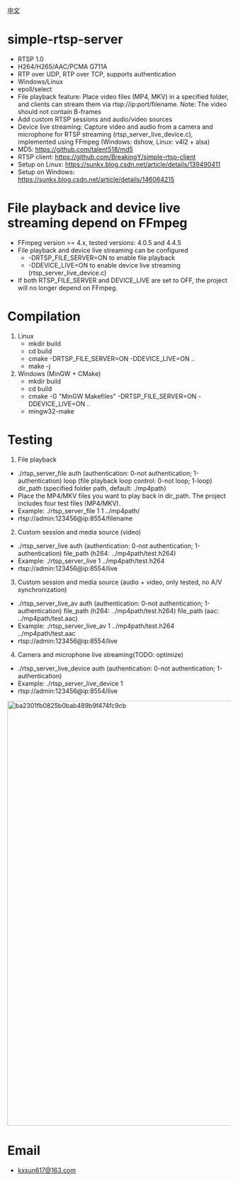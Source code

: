 [中文](./README_CN.md)
# simple-rtsp-server
* RTSP 1.0
* H264/H265/AAC/PCMA G711A
* RTP over UDP, RTP over TCP, supports authentication
* Windows/Linux
* epoll/select
* File playback feature: Place video files (MP4, MKV) in a specified folder, and clients can stream them via rtsp://ip:port/filename. Note: The video should not contain B-frames
* Add custom RTSP sessions and audio/video sources
* Device live streaming: Capture video and audio from a camera and microphone for RTSP streaming (rtsp_server_live_device.c), implemented using FFmpeg (Windows: dshow, Linux: v4l2 + alsa)
* MD5: https://github.com/talent518/md5
* RTSP client: https://github.com/BreakingY/simple-rtsp-client
* Setup on Linux: https://sunkx.blog.csdn.net/article/details/139490411
* Setup on Windows: https://sunkx.blog.csdn.net/article/details/146064215
  
# File playback and device live streaming depend on FFmpeg
* FFmpeg version >= 4.x, tested versions: 4.0.5 and 4.4.5
* File playback and device live streaming can be configured
  * -DRTSP_FILE_SERVER=ON to enable file playback
  * -DDEVICE_LIVE=ON to enable device live streaming (rtsp_server_live_device.c)
* If both RTSP_FILE_SERVER and DEVICE_LIVE are set to OFF, the project will no longer depend on FFmpeg.

# Compilation
1. Linux
   * mkdir build
   * cd build
   * cmake -DRTSP_FILE_SERVER=ON -DDEVICE_LIVE=ON ..
   * make -j
2. Windows (MinGW + CMake)
   * mkdir build
   * cd build
   * cmake -G "MinGW Makefiles" -DRTSP_FILE_SERVER=ON -DDEVICE_LIVE=ON ..
   * mingw32-make

# Testing
1. File playback
* ./rtsp_server_file auth (authentication: 0-not authentication; 1-authentication) loop (file playback loop control: 0-not loop; 1-loop) dir_path (specified folder path, default: ./mp4path)
* Place the MP4/MKV files you want to play back in dir_path. The project includes four test files (MP4/MKV).
* Example: ./rtsp_server_file 1 1 ../mp4path/
* rtsp://admin:123456@ip:8554/filename
2. Custom session and media source (video)
* ./rtsp_server_live auth (authentication: 0-not authentication; 1-authentication) file_path (h264: ../mp4path/test.h264)
* Example: ./rtsp_server_live 1 ../mp4path/test.h264
* rtsp://admin:123456@ip:8554/live
3. Custom session and media source (audio + video, only tested, no A/V synchronization)
* ./rtsp_server_live_av auth (authentication: 0-not authentication; 1-authentication) file_path (h264: ../mp4path/test.h264) file_path (aac: ../mp4path/test.aac)
* Example: ./rtsp_server_live_av 1 ../mp4path/test.h264 ../mp4path/test.aac
* rtsp://admin:123456@ip:8554/live
4. Camera and microphone live streaming(TODO: optimize)
* ./rtsp_server_live_device auth (authentication: 0-not authentication; 1-authentication)
* Example: ./rtsp_server_live_device 1
* rtsp://admin:123456@ip:8554/live

<img width="960" alt="ba2301fb0825b0bab489b9f474fc9cb" src="https://github.com/BreakingY/simple-rtsp-server/assets/99859929/24308b63-235a-4a75-adc7-67c43bde51dd">

# Email
* kxsun617@163.com
